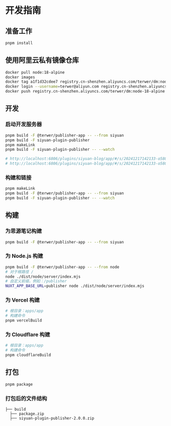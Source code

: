 # 开发指南

## 准备工作

```bash
pnpm install
```


## 使用阿里云私有镜像仓库

```bash
docker pull node:18-alpine
docker images
docker tag a1f1d32cdee7 registry.cn-shenzhen.aliyuncs.com/terwer/dm:node-18-alpine
docker login --username=terwer@aliyun.com registry.cn-shenzhen.aliyuncs.com
docker push registry.cn-shenzhen.aliyuncs.com/terwer/dm:node-18-alpine
```


## 开发

### 启动开发服务器

```bash
pnpm build -F @terwer/publisher-app -- --from siyuan
pnpm build -F siyuan-plugin-publisher
pnpm makeLink
pnpm build -F siyuan-plugin-publisher -- --watch

# http://localhost:6806/plugins/siyuan-blog/app/#/s/20241217142133-o580ytq
# http://localhost:6806/plugins/siyuan-blog/app/#/s/20241217142133-o580ytq?lang=en_US
```

### 构建和链接

```bash
pnpm makeLink
pnpm build -F @terwer/publisher-app -- --from siyuan
pnpm build -F siyuan-plugin-publisher -- --watch
```


## 构建

### 为思源笔记构建

```bash
pnpm build -F @terwer/publisher-app -- --from siyuan
```


### 为 Node.js 构建

```bash
pnpm build -F @terwer/publisher-app -- --from node
# 对于根路径 /
node ./dist/node/server/index.mjs
# 自定义前缀，例如：/publisher
NUXT_APP_BASE_URL=publisher node ./dist/node/server/index.mjs
```


### 为 Vercel 构建

```bash
# 根目录：apps/app
# 构建命令
pnpm vercelBuild
```


### 为 Cloudflare 构建

```bash
# 根目录：apps/app
# 构建命令
pnpm cloudflareBuild
```


## 打包

```bash
pnpm package
```


### 打包后的文件结构

```
├── build
  ├── package.zip
  ├── siyuan-plugin-publisher-2.0.0.zip
```